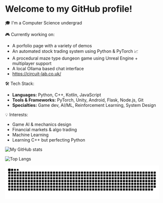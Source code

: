 # Welcome to my GitHub profile!

🎓 I'm a Computer Science undergrad 

🎮 Currently working on:

- A porfolio page with a variety of demos
- An automated stock trading system using Python & PyTorch 📈
- A procedural maze type dungeon game using Unreal Engine + multiplayer support
- A local Ollama based chat interface 
- https://circuit-lab.co.uk/

🛠️ Tech Stack:
- **Languages:** Python, C++, Kotlin, JavaScript
- **Tools & Frameworks:** PyTorch, Unity, Android, Flask, Node.js, Git
- **Specialties:** Game dev, AI/ML, Reinforcement Learning, System Design

💡 Interests:
- Game AI & mechanics design
- Financial markets & algo trading
- Machine Learning
- Learning C++ but perfecting Python

<!-- GitHub Stats -->
![My GitHub stats](https://github-readme-stats.vercel.app/api?username=Arun-g03&show_icons=true&theme=radical)

![Top Langs](https://github-readme-stats.vercel.app/api/top-langs/?username=Arun-g03&layout=compact&theme=radical)



<!-- Snake animation -->
<picture>
  <source media="(prefers-color-scheme: dark)" srcset="https://raw.githubusercontent.com/Arun-g03/Arun-g03/output/github-contribution-grid-snake-dark.svg" />
  <source media="(prefers-color-scheme: light)" srcset="https://raw.githubusercontent.com/Arun-g03/Arun-g03/output/github-contribution-grid-snake.svg" />
  <img alt="github contribution snake" src="https://raw.githubusercontent.com/Arun-g03/Arun-g03/output/github-contribution-grid-snake.svg" />
</picture>


